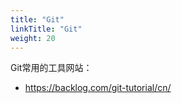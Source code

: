 ```yaml
---
title: "Git"
linkTitle: "Git"
weight: 20
---
```


Git常用的工具网站：

- https://backlog.com/git-tutorial/cn/



